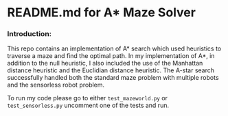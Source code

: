 # README.md for A* Maze Solver

### Introduction:

This repo contains an implementation of A* search which used heuristics to traverse a maze and find the optimal path. In my implementation of A*, in addition to the  null heuristic, I also included the use of the Manhattan distance heuristic and the Euclidian distance heuristic. The A-star search successfully handled both the standard maze problem with multiple robots and the sensorless robot problem. 

To run my code please go to either `test_mazeworld.py` or `test_sensorless.py` uncomment one of the tests and run. 

